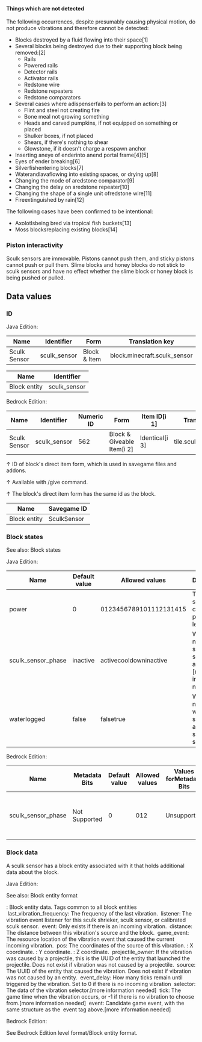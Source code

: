#### Things which are not detected
The following occurrences, despite presumably causing physical motion, do not produce vibrations and therefore cannot be detected: 

- Blocks destroyed by a fluid flowing into their space[1]
- Several blocks being destroyed due to their supporting block being removed:[2]
	- Rails
	- Powered rails
	- Detector rails
	- Activator rails
	- Redstone wire
	- Redstone repeaters
	- Redstone comparators
- Several cases where adispenserfails to perform an action:[3]
	- Flint and steel not creating fire
	- Bone meal not growing something
	- Heads and carved pumpkins, if not equipped on something or placed
	- Shulker boxes, if not placed
	- Shears, if there's nothing to shear
	- Glowstone, if it doesn't charge a respawn anchor
- Inserting aneye of enderinto anend portal frame[4][5]
- Eyes of ender breaking[6]
- Silverfishentering blocks[7]
- Waterandlavaflowing into existing spaces, or drying up[8]
- Changing the mode of aredstone comparator[9]
- Changing the delay on aredstone repeater[10]
- Changing the shape of a single unit ofredstone wire[11]
- Fireextinguished by rain[12]

The following cases have been confirmed to be intentional: 

- Axolotlsbeing bred via tropical fish buckets[13]
- Moss blocksreplacing existing blocks[14]

### Piston interactivity
Sculk sensors are immovable. Pistons cannot push them, and sticky pistons cannot push or pull them. Slime blocks and honey blocks do not stick to sculk sensors and have no effect whether the slime block or honey block is being pushed or pulled.

## Data values
### ID
Java Edition:

| Name         | Identifier   | Form         | Translation key              |
|--------------|--------------|--------------|------------------------------|
| Sculk Sensor | sculk_sensor | Block & Item | block.minecraft.sculk_sensor |

| Name         | Identifier   |
|--------------|--------------|
| Block entity | sculk_sensor |

Bedrock Edition:

| Name         | Identifier   | Numeric ID | Form                       | Item ID[i 1]   | Translation key        |
|--------------|--------------|------------|----------------------------|----------------|------------------------|
| Sculk Sensor | sculk_sensor | 562        | Block & Giveable Item[i 2] | Identical[i 3] | tile.sculk_sensor.name |


↑ ID of block's direct item form, which is used in savegame files and addons.

↑ Available with /give command.

↑ The block's direct item form has the same id as the block.


| Name         | Savegame ID |
|--------------|-------------|
| Block entity | SculkSensor |

### Block states
See also: Block states

Java Edition:

| Name               | Default value | Allowed values         | Description                                                          |
|--------------------|---------------|------------------------|----------------------------------------------------------------------|
| power              | 0             | 0123456789101112131415 | The sculk sensor's current power level.                              |
| sculk_sensor_phase | inactive      | activecooldowninactive | Whether or not the sculk sensor is active.[more information needed]  |
| waterlogged        | false         | falsetrue              | Whether or not there's water in the same place as this sculk sensor. |

Bedrock Edition:

| Name               | Metadata Bits | Default value | Allowed values | Values forMetadata Bits | Description                                      |
|--------------------|---------------|---------------|----------------|-------------------------|--------------------------------------------------|
| sculk_sensor_phase | Not Supported | 0             | 012            | Unsupported             | The sculk sensor phase.[more information needed] |



### Block data
A sculk sensor has a block entity associated with it that holds additional data about the block.

Java Edition:

See also: Block entity format


: Block entity data.
Tags common to all block entities
 last_vibration_frequency: The frequency of the last vibration.
 listener: The vibration event listener for this sculk shrieker, sculk sensor, or calibrated sculk sensor.
 event: Only exists if there is an incoming vibration.
 distance: The distance between this vibration's source and the block.
 game_event: The resource location of the vibration event that caused the current incoming vibration.
 pos: The coordinates of the source of this vibration.
: X coordinate.
: Y coordinate.
: Z coordinate.
 projectile_owner: If the vibration was caused by a projectile, this is the UUID of the entity that launched the projectile. Does not exist if vibration was not caused by a projectile.
 source: The UUID of the entity that caused the vibration. Does not exist if vibration was not caused by an entity.
 event_delay: How many ticks remain until triggered by the vibration. Set to 0 if there is no incoming vibration
 selector: The data of the vibration selector.[more information needed]
 tick: The game time when the vibration occurs, or -1 if there is no vibration to choose from.[more information needed]
 event: Candidate game event, with the same structure as the  event tag above.[more information needed]

Bedrock Edition:

See Bedrock Edition level format/Block entity format.


